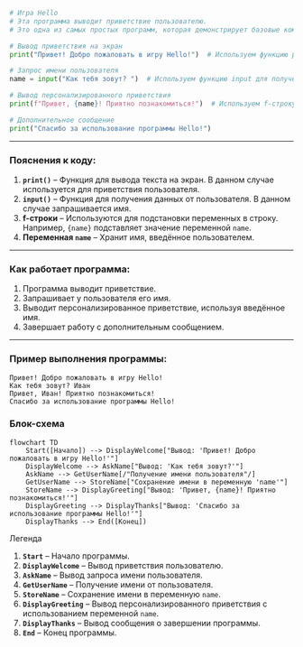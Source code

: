 ```python
# Игра Hello
# Эта программа выводит приветствие пользователю.
# Это одна из самых простых программ, которая демонстрирует базовые команды Python.

# Вывод приветствия на экран
print("Привет! Добро пожаловать в игру Hello!")  # Используем функцию print для вывода текста

# Запрос имени пользователя
name = input("Как тебя зовут? ")  # Используем функцию input для получения данных от пользователя

# Вывод персонализированного приветствия
print(f"Привет, {name}! Приятно познакомиться!")  # Используем f-строку для подстановки имени в текст

# Дополнительное сообщение
print("Спасибо за использование программы Hello!")
```

---

### **Пояснения к коду:**
1. **`print()`** – Функция для вывода текста на экран. В данном случае используется для приветствия пользователя.
2. **`input()`** – Функция для получения данных от пользователя. В данном случае запрашивается имя.
3. **f-строки** – Используются для подстановки переменных в строку. Например, `{name}` подставляет значение переменной `name`.
4. **Переменная `name`** – Хранит имя, введённое пользователем.

---

### **Как работает программа:**
1. Программа выводит приветствие.
2. Запрашивает у пользователя его имя.
3. Выводит персонализированное приветствие, используя введённое имя.
4. Завершает работу с дополнительным сообщением.

---

### **Пример выполнения программы:**
```
Привет! Добро пожаловать в игру Hello!
Как тебя зовут? Иван
Привет, Иван! Приятно познакомиться!
Спасибо за использование программы Hello!
```
### **Блок-схема**

```mermaid
flowchart TD
    Start([Начало]) --> DisplayWelcome["Вывод: 'Привет! Добро пожаловать в игру Hello!'"]
    DisplayWelcome --> AskName["Вывод: 'Как тебя зовут?'"]
    AskName --> GetUserName[/"Получение имени пользователя"/]
    GetUserName --> StoreName["Сохранение имени в переменную 'name'"]
    StoreName --> DisplayGreeting["Вывод: 'Привет, {name}! Приятно познакомиться!'"]
    DisplayGreeting --> DisplayThanks["Вывод: 'Спасибо за использование программы Hello!'"]
    DisplayThanks --> End([Конец])
```
Легенда
1. **`Start`** – Начало программы.
2. **`DisplayWelcome`** – Вывод приветствия пользователю.
3. **`AskName`** – Вывод запроса имени пользователя.
4. **`GetUserName`** – Получение имени от пользователя.
5. **`StoreName`** – Сохранение имени в переменную `name`.
6. **`DisplayGreeting`** – Вывод персонализированного приветствия с использованием переменной `name`.
7. **`DisplayThanks`** – Вывод сообщения о завершении программы.
8. **`End`** – Конец программы.



